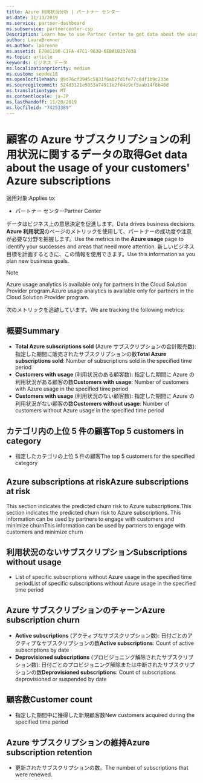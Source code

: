 ```yaml
---
title: Azure 利用状況分析 | パートナー センター
ms.date: 11/13/2019
ms.service: partner-dashboard
ms.subservice: partnercenter-csp
Description: Learn how to use Partner Center to get data about the usage of your customers' Azure subscriptions.
author: LauraBrenner
ms.author: labrenne
ms.assetid: E7081190-C1FA-47C1-963B-6EBA1B33703B
ms.topic: article
keywords: ビジネス データ
ms.localizationpriority: medium
ms.custom: seodec18
ms.openlocfilehash: 89d76cf3945c5831f6ab2fd1fe77c8df1b9c233e
ms.sourcegitcommit: 524d3121e5053a74911e2fd4e9cf5aab14f6b48d
ms.translationtype: MT
ms.contentlocale: ja-JP
ms.lasthandoff: 11/20/2019
ms.locfileid: "74253389"
---
```

# <a name="get-data-about-the-usage-of-your-customers-azure-subscriptions"></a><span data-ttu-id="6241c-104">顧客の Azure サブスクリプションの利用状況に関するデータの取得</span><span class="sxs-lookup"><span data-stu-id="6241c-104">Get data about the usage of your customers' Azure subscriptions</span></span>

<span data-ttu-id="6241c-105">適用対象:</span><span class="sxs-lookup"><span data-stu-id="6241c-105">Applies to:</span></span>

- <span data-ttu-id="6241c-106">パートナー センター</span><span class="sxs-lookup"><span data-stu-id="6241c-106">Partner Center</span></span>

<span data-ttu-id="6241c-107">データはビジネス上の意思決定を促進します。</span><span class="sxs-lookup"><span data-stu-id="6241c-107">Data drives business decisions.</span></span> <span data-ttu-id="6241c-108">**Azure 利用状況**のページのメトリックを使用して、パートナーの成功度や注意が必要な分野を把握します。</span><span class="sxs-lookup"><span data-stu-id="6241c-108">Use the metrics in the **Azure usage** page to identify your successes and areas that need more attention.</span></span> <span data-ttu-id="6241c-109">新しいビジネス目標を計画するときに、この情報を使用できます。</span><span class="sxs-lookup"><span data-stu-id="6241c-109">Use this information as you plan new business goals.</span></span>

> [!NOTE]
> <span data-ttu-id="6241c-110">Azure usage analytics is available only for partners in the Cloud Solution Provider program.</span><span class="sxs-lookup"><span data-stu-id="6241c-110">Azure usage analytics is available only for partners in the Cloud Solution Provider program.</span></span>

<span data-ttu-id="6241c-111">次のメトリックを追跡しています。</span><span class="sxs-lookup"><span data-stu-id="6241c-111">We are tracking the following metrics:</span></span>

## <a name="summary"></a><span data-ttu-id="6241c-112">概要</span><span class="sxs-lookup"><span data-stu-id="6241c-112">Summary</span></span>

- <span data-ttu-id="6241c-113">**Total Azure subscriptions sold** (Azure サブスクリプションの合計販売数): 指定した期間に販売されたサブスクリプションの数</span><span class="sxs-lookup"><span data-stu-id="6241c-113">**Total Azure subscriptions sold**: Number of subscriptions sold in the specified time period</span></span>  
- <span data-ttu-id="6241c-114">**Customers with usage** (利用状況のある顧客数): 指定した期間に Azure の利用状況がある顧客の数</span><span class="sxs-lookup"><span data-stu-id="6241c-114">**Customers with usage**: Number of customers with Azure usage in the specified time period</span></span>  
- <span data-ttu-id="6241c-115">**Customers with usage** (利用状況のない顧客数): 指定した期間に Azure の利用状況がない顧客の数</span><span class="sxs-lookup"><span data-stu-id="6241c-115">**Customers without usage**: Number of customers without Azure usage in the specified time period</span></span>  

## <a name="top-5-customers-in-category"></a><span data-ttu-id="6241c-116">カテゴリ内の上位 5 件の顧客</span><span class="sxs-lookup"><span data-stu-id="6241c-116">Top 5 customers in category</span></span>

- <span data-ttu-id="6241c-117">指定したカテゴリの上位 5 件の顧客</span><span class="sxs-lookup"><span data-stu-id="6241c-117">The top 5 customers for the specified category</span></span>  

## <a name="azure-subscriptions-at-risk"></a><span data-ttu-id="6241c-118">Azure subscriptions at risk</span><span class="sxs-lookup"><span data-stu-id="6241c-118">Azure subscriptions at risk</span></span>

<span data-ttu-id="6241c-119">This section indicates the predicted churn risk to Azure subscriptions.</span><span class="sxs-lookup"><span data-stu-id="6241c-119">This section indicates the predicted churn risk to Azure subscriptions.</span></span> <span data-ttu-id="6241c-120">This information can be used by partners to engage with customers and minimize churn</span><span class="sxs-lookup"><span data-stu-id="6241c-120">This information can be used by partners to engage with customers and minimize churn</span></span>

## <a name="subscriptions-without-usage"></a><span data-ttu-id="6241c-121">利用状況のないサブスクリプション</span><span class="sxs-lookup"><span data-stu-id="6241c-121">Subscriptions without usage</span></span>

- <span data-ttu-id="6241c-122">List of specific subscriptions without Azure usage in the specified time period</span><span class="sxs-lookup"><span data-stu-id="6241c-122">List of specific subscriptions without Azure usage in the specified time period</span></span>  

## <a name="azure-subscription-churn"></a><span data-ttu-id="6241c-123">Azure サブスクリプションのチャーン</span><span class="sxs-lookup"><span data-stu-id="6241c-123">Azure subscription churn</span></span>

- <span data-ttu-id="6241c-124">**Active subscriptions** (アクティブなサブスクリプション数): 日付ごとのアクティブなサブスクリプションの数</span><span class="sxs-lookup"><span data-stu-id="6241c-124">**Active subscriptions**: Count of active subscriptions by date</span></span>  
- <span data-ttu-id="6241c-125">**Deprovisioned subscriptions** (プロビジョニング解除されたサブスクリプション数): 日付ごとのプロビジョニング解除または中断されたサブスクリプションの数</span><span class="sxs-lookup"><span data-stu-id="6241c-125">**Deprovisioned subscriptions**: Count of subscriptions deprovisioned or suspended by date</span></span>  

## <a name="customer-count"></a><span data-ttu-id="6241c-126">顧客数</span><span class="sxs-lookup"><span data-stu-id="6241c-126">Customer count</span></span>

- <span data-ttu-id="6241c-127">指定した期間中に獲得した新規顧客数</span><span class="sxs-lookup"><span data-stu-id="6241c-127">New customers acquired during the specified time period</span></span>  

## <a name="azure-subscription-retention"></a><span data-ttu-id="6241c-128">Azure サブスクリプションの維持</span><span class="sxs-lookup"><span data-stu-id="6241c-128">Azure subscription retention</span></span>

- <span data-ttu-id="6241c-129">更新されたサブスクリプションの数。</span><span class="sxs-lookup"><span data-stu-id="6241c-129">The number of subscriptions that were renewed.</span></span>
